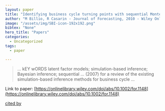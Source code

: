 ```yaml
---
layout: paper
title: "Identifying business cycle turning points with sequential Monte Carlo methods: an online and real‐time application to the Euro area"
author: "M Billio, R Casarin - Journal of Forecasting, 2010 - Wiley Online Library"
image: "/assets/img/SBI-icon-192x192.png"
bibtex: "None"
hero_title: "Papers"
categories:
  - Uncategorized
tags:
  - paper

---
```

>… kEY wORDS latent factor models; simulation-based inference; Bayesian inference; sequential … (2007) for a review of the existing simulation-based inference methods for business cycle …

Link to paper: [https://onlinelibrary.wiley.com/doi/abs/10.1002/for.1148](https://onlinelibrary.wiley.com/doi/abs/10.1002/for.1148)

[cited by](https://scholar.google.com/scholar?cites=11536439718842233602&as_sdt=2005&sciodt=0,5&hl=en&num=20)
